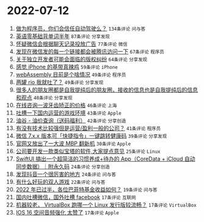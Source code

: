 # 2022-07-12

1. [做为程序员，你们会信任自动驾驶么？](https://www.v2ex.com/t/865624) `134条评论` `问与答`
1. [英语零基础背单词半年](https://www.v2ex.com/t/865606) `87条评论` `分享发现`
1. [怀疑微信会根据聊天记录投放广告](https://www.v2ex.com/t/865581) `77条评论` `微信`
1. [发现在微信发的每一个链接都会被腾讯访问一下](https://www.v2ex.com/t/865618) `67条评论` `程序员`
1. [关于独立开发者可能会面临的版权纠纷](https://www.v2ex.com/t/865564) `64条评论` `分享发现`
1. [感觉 iPhone 的基带真辣鸡](https://www.v2ex.com/t/865573) `59条评论` `iPhone`
1. [webAssembly 目前是个啥情况](https://www.v2ex.com/t/865575) `49条评论` `程序员`
1. [两罐 rio 我就吐了？](https://www.v2ex.com/t/865609) `49条评论` `分享发现`
1. [很多人的朋友圈都是自我提纯后的朋友圈，接收的信息也是自我提纯后的信息和观点](https://www.v2ex.com/t/865728) `48条评论` `分享发现`
1. [在线咨询一波牙齿矫正的价格](https://www.v2ex.com/t/865656) `46条评论` `上海`
1. [吐槽一下国内运营的游戏环境](https://www.v2ex.com/t/865571) `43条评论` `Apple`
1. [油谷 - 油价查询（送码福利）](https://www.v2ex.com/t/865582) `42条评论` `分享创造`
1. [有没有技术比较强但是运营/盈利一般的公司？](https://www.v2ex.com/t/865644) `41条评论` `程序员`
1. [微信 7.x.x 版本可「快捷指令」一键跳转健康码](https://www.v2ex.com/t/865562) `39条评论` `分享发现`
1. [官网又放出了一大波 MBP 翻新机](https://www.v2ex.com/t/865740) `30条评论` `Apple`
1. [公司要开发一款类似宝塔的软件,大家提点意见](https://www.v2ex.com/t/865761) `25条评论` `Linux`
1. [SwiftUI 搞出一个超简洁的习惯养成+待办的 App（CoreData + iCloud 自动同步数据）｜附永久码](https://www.v2ex.com/t/865747) `24条评论` `分享创造`
1. [发现抖音一个很厉害的地方](https://www.v2ex.com/t/865626) `24条评论` `问与答`
1. [有什么好玩的双人游戏](https://www.v2ex.com/t/865694) `22条评论` `问与答`
1. [2022 年已过半，各位巴菲特基金收益如何？](https://www.v2ex.com/t/865664) `19条评论` `问与答`
1. [国内吐槽微信，国外吐槽 facebook](https://www.v2ex.com/t/865708) `17条评论` `互联网`
1. [机器较老， VirtualBox 跑哪一个 Linux 发行版较流畅？](https://www.v2ex.com/t/865696) `17条评论` `VirtualBox`
1. [IOS 16 空间音频强化 太赞了](https://www.v2ex.com/t/865645) `17条评论` `Apple`

